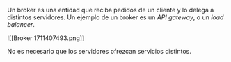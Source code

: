 Un broker es una entidad que reciba pedidos de un cliente y lo delega a distintos servidores. Un ejemplo de un broker es un *API gateway*, o un *load balancer*.

![[Broker 1711407493.png]]

No es necesario que los servidores ofrezcan servicios distintos.
